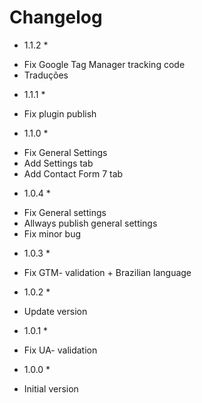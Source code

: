 # Changelog #
* 1.1.2 * 
- Fix Google Tag Manager tracking code
- Traduções

* 1.1.1 * 
- Fix plugin publish

* 1.1.0 * 
- Fix General Settings
- Add Settings tab
- Add Contact Form 7 tab

* 1.0.4 *
- Fix General settings
- Allways publish general settings
- Fix minor bug

* 1.0.3 *
- Fix GTM- validation + Brazilian language

* 1.0.2 *
- Update version

* 1.0.1 *
- Fix UA- validation

* 1.0.0 *
- Initial version
